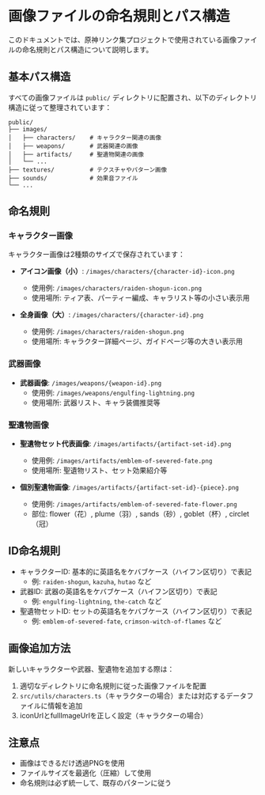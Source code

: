 # 画像ファイルの命名規則とパス構造

このドキュメントでは、原神リンク集プロジェクトで使用されている画像ファイルの命名規則とパス構造について説明します。

## 基本パス構造

すべての画像ファイルは `public/` ディレクトリに配置され、以下のディレクトリ構造に従って整理されています：

```
public/
├── images/
│   ├── characters/    # キャラクター関連の画像
│   ├── weapons/       # 武器関連の画像
│   ├── artifacts/     # 聖遺物関連の画像
│   └── ...
├── textures/          # テクスチャやパターン画像
├── sounds/            # 効果音ファイル
└── ...
```

## 命名規則

### キャラクター画像

キャラクター画像は2種類のサイズで保存されています：

- **アイコン画像（小）**: `/images/characters/{character-id}-icon.png`
  - 使用例: `/images/characters/raiden-shogun-icon.png`
  - 使用場所: ティア表、パーティー編成、キャラリスト等の小さい表示用

- **全身画像（大）**: `/images/characters/{character-id}.png`
  - 使用例: `/images/characters/raiden-shogun.png`
  - 使用場所: キャラクター詳細ページ、ガイドページ等の大きい表示用

### 武器画像

- **武器画像**: `/images/weapons/{weapon-id}.png`
  - 使用例: `/images/weapons/engulfing-lightning.png`
  - 使用場所: 武器リスト、キャラ装備推奨等

### 聖遺物画像

- **聖遺物セット代表画像**: `/images/artifacts/{artifact-set-id}.png`
  - 使用例: `/images/artifacts/emblem-of-severed-fate.png`
  - 使用場所: 聖遺物リスト、セット効果紹介等

- **個別聖遺物画像**: `/images/artifacts/{artifact-set-id}-{piece}.png`
  - 使用例: `/images/artifacts/emblem-of-severed-fate-flower.png`
  - 部位: flower（花）, plume（羽）, sands（砂）, goblet（杯）, circlet（冠）

## ID命名規則

- キャラクターID: 基本的に英語名をケバブケース（ハイフン区切り）で表記
  - 例: `raiden-shogun`, `kazuha`, `hutao` など
- 武器ID: 武器の英語名をケバブケース（ハイフン区切り）で表記
  - 例: `engulfing-lightning`, `the-catch` など
- 聖遺物セットID: セットの英語名をケバブケース（ハイフン区切り）で表記
  - 例: `emblem-of-severed-fate`, `crimson-witch-of-flames` など

## 画像追加方法

新しいキャラクターや武器、聖遺物を追加する際は：

1. 適切なディレクトリに命名規則に従った画像ファイルを配置
2. `src/utils/characters.ts`（キャラクターの場合）または対応するデータファイルに情報を追加
3. iconUrlとfullImageUrlを正しく設定（キャラクターの場合）

## 注意点

- 画像はできるだけ透過PNGを使用
- ファイルサイズを最適化（圧縮）して使用
- 命名規則は必ず統一して、既存のパターンに従う 